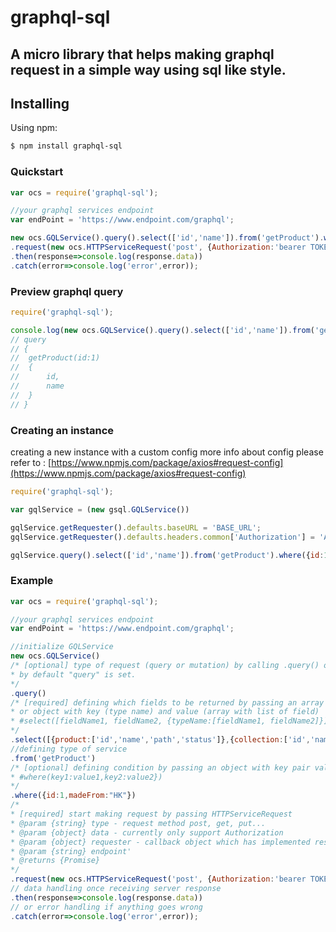 # graphql-sql

## A micro library that helps making graphql request in a simple way using sql like style.

## Installing

Using npm:

```bash
$ npm install graphql-sql
```

### Quickstart

```js
var ocs = require('graphql-sql');

//your graphql services endpoint
var endPoint = 'https://www.endpoint.com/graphql';

new ocs.GQLService().query().select(['id','name']).from('getProduct').where({id:1})
.request(new ocs.HTTPServiceRequest('post', {Authorization:'bearer TOKEN'}, null, endPoint))
.then(response=>console.log(response.data))
.catch(error=>console.log('error',error));
```

### Preview graphql query

```js
require('graphql-sql');

console.log(new ocs.GQLService().query().select(['id','name']).from('getProduct').where({id:1}).toString());
// query 
// {
// 	getProduct(id:1) 
// 	{
// 		id,
// 		name
// 	}
// }
```

### Creating an instance
creating a new instance with a custom config
more info about config please refer to : [https://www.npmjs.com/package/axios#request-config](https://www.npmjs.com/package/axios#request-config)
```js
require('graphql-sql');

var gqlService = (new gsql.GQLService())

gqlService.getRequester().defaults.baseURL = 'BASE_URL';
gqlService.getRequester().defaults.headers.common['Authorization'] = 'AUTH_TOKEN';

gqlService.query().select(['id','name']).from('getProduct').where({id:1}).post('/path/to/request').then(console.log);
```

### Example

```js
var ocs = require('graphql-sql');

//your graphql services endpoint
var endPoint = 'https://www.endpoint.com/graphql';

//initialize GQLService
new ocs.GQLService()
/* [optional] type of request (query or mutation) by calling .query() or .mutation()
* by default "query" is set.
*/
.query()
/* [required] defining which fields to be returned by passing an array with field name, 
* or object with key (type name) and value (array with list of field)
* #select([fieldName1, fieldName2, {typeName:[fieldName1, fieldName2]}])
*/
.select([{product:['id','name','path','status']},{collection:['id','name','path']}])
//defining type of service
.from('getProduct')
/* [optional] defining condition by passing an object with key pair value ()
* #where(key1:value1,key2:value2})
*/
.where({id:1,madeFrom:"HK"})
/*
* [required] start making request by passing HTTPServiceRequest
* @param {string} type - request method post, get, put...
* @param {object} data - currently only support Authorization
* @param {object} requester - callback object which has implemented result method for data handling and fault method for error handling
* @param {string} endpoint'
* @returns {Promise} 
*/
.request(new ocs.HTTPServiceRequest('post', {Authorization:'bearer TOKEN'}, null, endPoint))
// data handling once receiving server response
.then(response=>console.log(response.data))
// or error handling if anything goes wrong
.catch(error=>console.log('error',error));
```

